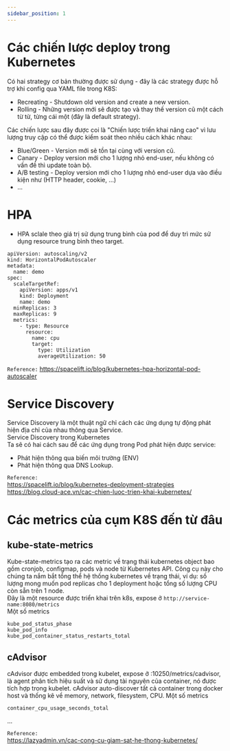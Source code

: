 ```yaml
---
sidebar_position: 1
---
```


# Các chiến lược deploy trong Kubernetes

Có hai strategy cơ bản thường được sử dụng - đây là các strategy được hỗ trợ khi config qua YAML file trong K8S:

- Recreating - Shutdown old version and create a new version. 
- Rolling - Những version mới sẽ được tạo và thay thế version cũ một cách từ từ, từng cái một (đây là default strategy).

Các chiến lược sau đây được coi là "Chiến lược triển khai nâng cao" vì lưu lượng truy cập có thể được kiểm soát theo nhiều cách khác nhau:

- Blue/Green - Version mới sẽ tồn tại cùng với version cũ.
- Canary - Deploy version mới cho 1 lượng nhỏ end-user, nếu không có vấn đề thì update toàn bộ.
- A/B testing - Deploy version mới cho 1 lượng nhỏ end-user dựa vào điều kiện như (HTTP header, cookie, …)
- ...

# HPA
- HPA sclale theo giá trị sử dụng trung bình của pod để duy trì mức sử dụng resource trung bình theo target.    

```
apiVersion: autoscaling/v2
kind: HorizontalPodAutoscaler
metadata:
  name: demo
spec:
  scaleTargetRef:
    apiVersion: apps/v1
    kind: Deployment
    name: demo
  minReplicas: 3
  maxReplicas: 9
  metrics:
    - type: Resource
      resource:
        name: cpu
        target:
          type: Utilization
          averageUtilization: 50
```

`Reference:`
https://spacelift.io/blog/kubernetes-hpa-horizontal-pod-autoscaler    

# Service Discovery
Service Discovery là một thuật ngữ chỉ cách các ứng dụng tự động phát hiện địa chỉ của nhau thông qua Service.    
Service Discovery trong Kubernetes    
Ta sẽ có hai cách sau để các ứng dụng trong Pod phát hiện được service:   
- Phát hiện thông qua biến môi trường (ENV)
- Phát hiện thông qua DNS Lookup.

`Reference:`   
https://spacelift.io/blog/kubernetes-deployment-strategies         
https://blog.cloud-ace.vn/cac-chien-luoc-trien-khai-kubernetes/       


# Các metrics của cụm K8S đến từ đâu
## kube-state-metrics
Kube-state-metrics tạo ra các metric về trạng thái kubernetes object bao gồm cronjob, configmap, pods và node từ Kubernetes API. Công cụ này cho chúng ta nắm bắt tổng thể hệ thống kubernetes về trạng thái, ví dụ: số lượng mong muốn pod replicas cho 1 deployment hoặc tổng số lượng CPU còn sẵn trên 1 node.         
Đây là một resource được triển khai trên k8s, expose ở `http://service-name:8080/metrics`   
Một số metrics
```
kube_pod_status_phase
kube_pod_info
kube_pod_container_status_restarts_total
```
## cAdvisor
cAdvisor được embedded trong kubelet, expose ở :10250/metrics/cadvisor, là agent phân tích hiệu suất và sử dụng tài nguyên của container, nó được tích hợp trong kubelet. cAdvisor auto-discover tất cả container trong docker host và thống kê về memory, network, filesystem, CPU.
Một số metrics
```
container_cpu_usage_seconds_total
```
...

`Reference:`      
https://lazyadmin.vn/cac-cong-cu-giam-sat-he-thong-kubernetes/            





